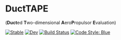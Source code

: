 # DuctTAPE
(**Duct**ed **T**wo-dimensional **A**ero**P**ropulsor **E**valuation)

[![Stable](https://img.shields.io/badge/docs-stable-blue.svg)](https://flow.byu.edu/DuctTAPE.jl/stable)
[![Dev](https://img.shields.io/badge/docs-dev-blue.svg)](https://flow.byu.edu/DuctTAPE.jl/dev)
[![Build Status](https://github.com/byuflowlab/DuctTAPE.jl/actions/workflows/CI.yml/badge.svg?branch=main)](https://github.com/byuflowlab/DuctTAPE.jl/actions/workflows/CI.yml?query=branch%3Amain)
[![Code Style: Blue](https://img.shields.io/badge/code%20style-blue-4495d1.svg)](https://github.com/invenia/BlueStyle)
